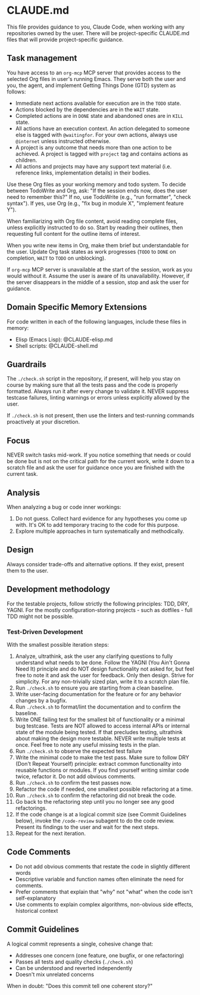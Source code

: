 # CLAUDE.md

This file provides guidance to you, Claude Code, when working with any
repositories owned by the user. There will be project-specific CLAUDE.md files
that will provide project-specific guidance.

## Task management

You have access to an `org-mcp` MCP server that provides access to the selected
Org files in user's running Emacs. They serve both the user and you, the agent,
and implement Getting Things Done (GTD) system as follows:

- Immediate next actions available for execution are in the `TODO` state.
- Actions blocked by the dependencies are in the `WAIT` state.
- Completed actions are in `DONE` state and abandoned ones are in `KILL` state.
- All actions have an execution context. An action delegated to someone else is
  tagged with `@waitingfor`. For your own actions, always use `@internet` unless
  instructed otherwise.
- A project is any outcome that needs more than one action to be achieved. A
  project is tagged with `project` tag and contains actions as children.
- All actions and projects may have any support text material (i.e. reference
  links, implementation details) in their bodies.

Use these Org files as your working memory and todo system. To decide between
TodoWrite and Org, ask: "If the session ends now, does the user need to remember
this?" If no, use TodoWrite (e.g., "run formatter", "check syntax"). If yes, use
Org (e.g., "fix bug in module X", "implement feature Y").

When familiarizing with Org file content, avoid reading complete files, unless
explicitly instructed to do so. Start by reading their outlines, then requesting
full content for the outline items of interest.

When you write new items in Org, make them brief but understandable for the
user. Update Org task states as work progresses (`TODO` to `DONE` on completion,
`WAIT` to `TODO` on unblocking).

If `org-mcp` MCP server is unavailable at the start of the session, work as you
would without it. Assume the user is aware of its unavailability. However, if
the server disappears in the middle of a session, stop and ask the user for
guidance.

## Domain Specific Memory Extensions

For code written in each of the following languages, include these files in
memory:

- Elisp (Emacs Lisp): @CLAUDE-elisp.md
- Shell scripts: @CLAUDE-shell.md

## Guardrails

The `./check.sh` script in the repository, if present, will help you stay on
course by making sure that all the tests pass and the code is properly
formatted. Always run it after every change to validate it. NEVER suppress
testcase failures, linting warnings or errors unless explicitly allowed by the
user.

If `./check.sh` is not present, then use the linters and test-running commands
proactively at your discretion.

## Focus

NEVER switch tasks mid-work. If you notice something that needs or could be done
but is not on the critical path for the current work, write it down to a scratch
file and ask the user for guidance once you are finished with the current task.

## Analysis

When analyzing a bug or code inner workings:

1. Do not guess. Collect hard evidence for any hypotheses you come up with. It's
   OK to add temporary tracing to the code for this purpose.
1. Explore multiple approaches in turn systematically and methodically.

## Design

Always consider trade-offs and alternative options. If they exist, present them
to the user.

## Development methodology

For the testable projects, follow strictly the following principles: TDD, DRY,
YAGNI. For the mostly configuration-storing projects - such as dotfiles - full
TDD might not be possible.

### Test-Driven Development

With the smallest possible iteration steps:

1. Analyze, ultrathink, ask the user any clarifying questions to fully
   understand what needs to be done. Follow the YAGNI (You Ain't Gonna Need It)
   principle and do NOT design functionality not asked for, but feel free to
   note it and ask the user for feedback. Only then design. Strive for
   simplicity. For any non-trivially sized plan, write it to a scratch plan
   file.
1. Run `./check.sh` to ensure you are starting from a clean baseline.
1. Write user-facing documentation for the feature or for any behavior changes
   by a bugfix.
1. Run `./check.sh` to format/lint the documentation and to confirm the
   baseline.
1. Write ONE failing test for the smallest bit of functionality or a minimal bug
   testcase. Tests are NOT allowed to access internal APIs or internal state of
   the module being tested. If that precludes testing, ultrathink about making
   the design more testable. NEVER write multiple tests at once. Feel free to
   note any useful missing tests in the plan.
1. Run `./check.sh` to observe the expected test failure
1. Write the minimal code to make the test pass. Make sure to follow DRY (Don't
   Repeat Yourself) principle: extract common functionality into reusable
   functions or modules. If you find yourself writing similar code twice,
   refactor it. Do not add obvious comments.
1. Run `./check.sh` to confirm the test passes now.
1. Refactor the code if needed, one smallest possible refactoring at a time.
1. Run `./check.sh` to confirm the refactoring did not break the code.
1. Go back to the refactoring step until you no longer see any good
   refactorings.
1. If the code change is at a logical commit size (see Commit Guidelines below),
   invoke the `/code-review` subagent to do the code review. Present its findings
   to the user and wait for the next steps.
1. Repeat for the next iteration.

## Code Comments

- Do not add obvious comments that restate the code in slightly different words
- Descriptive variable and function names often eliminate the need for comments.
- Prefer comments that explain that "why" not "what" when the code isn't
  self-explanatory
- Use comments to explain complex algorithms, non-obvious side effects,
  historical context

## Commit Guidelines

A logical commit represents a single, cohesive change that:

- Addresses one concern (one feature, one bugfix, or one refactoring)
- Passes all tests and quality checks (`./check.sh`)
- Can be understood and reverted independently
- Doesn't mix unrelated concerns

When in doubt: "Does this commit tell one coherent story?"

